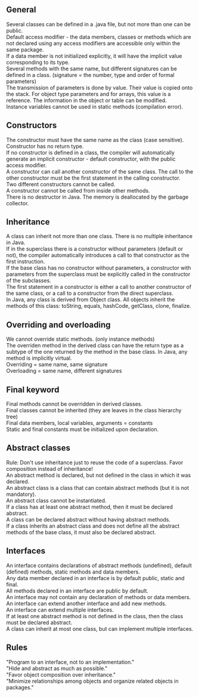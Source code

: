 ## General
Several classes can be defined in a .java file, but not more than one can be public.  
Default access modifier - the data members, classes or methods which are not declared using any access modifiers are accessible only within the same package.  
If a data member is not initialized explicitly, it will have the implicit value corresponding to its type.  
Several methods with the same name, but different signatures can be defined in a class. (signature = the number, type and order of formal parameters)  
The transmission of parameters is done by value. Their value is copied onto the stack. For object type parameters and for arrays, this value is a reference. The information in the object or table can be modified.  
Instance variables cannot be used in static methods (compilation error).  

## Constructors
The constructor must have the same name as the class (case sensitive).  
Constructor has no return type.  
If no constructor is defined in a class, the compiler will automatically generate an implicit constructor - default constructor, with the public access modifier.  
A constructor can call another constructor of the same class. The call to the other constructor must be the first statement in the calling constructor.  
Two different constructors cannot be called.  
A constructor cannot be called from inside other methods.  
There is no destructor in Java. The memory is deallocated by the garbage collector.  

## Inheritance
A class can inherit not more than one class. There is no multiple inheritance in Java.  
If in the superclass there is a constructor without parameters (default or not), the compiler automatically introduces a call to that constructor as the first instruction.  
If the base class has no constructor without parameters, a constructor with parameters from the superclass must be explicitly called in the constructor of the subclasses.  
The first statement in a constructor is either a call to another constructor of the same class, or a call to a constructor from the direct superclass.  
In Java, any class is derived from Object class. All objects inherit the methods of this class: toString, equals, hashCode, getClass, clone, finalize.  

## Overriding and overloading
We cannot override static methods. (only instance methods)  
The overriden method in the derived class can have the return type as a subtype of the one returned by the method in the base class.
In Java, any method is implicitly virtual.  
Overriding = same name, same signature  
Overloading = same name, different signatures  

## Final keyword
Final methods cannot be overridden in derived classes.  
Final classes cannot be inherited (they are leaves in the class hierarchy tree)  
Final data members, local variables, arguments = constants  
Static and final constants must be initialized upon declaration.  

## Abstract classes
Rule: Don't use inheritance just to reuse the code of a superclass. Favor composition instead of inheritance!  
An abstract method is declared, but not defined in the class in which it was declared.  
An abstract class is a class that can contain abstract methods (but it is not mandatory).  
An abstract class cannot be instantiated.  
If a class has at least one abstract method, then it must be declared abstract.  
A class can be declared abstract without having abstract methods.  
If a class inherits an abstract class and does not define all the abstract methods of the base class, it must also be declared abstract.  

## Interfaces
An interface contains declarations of abstract methods (undefined), default (defined) methods, static methods and data members.  
Any data member declared in an interface is by default public, static and final.  
All methods declared in an interface are public by default.  
An interface may not contain any declaration of methods or data members.  
An interface can extend another interface and add new methods.  
An interface can extend multiple interfaces.  
If at least one abstract method is not defined in the class, then the class must be declared abstract.  
A class can inherit at most one class, but can implement multiple interfaces.  

## Rules
"Program to an interface, not to an implementation."  
"Hide and abstract as much as possible."  
"Favor object composition over inheritance."  
"Minimize relationships among objects and organize related objects in packages."  

